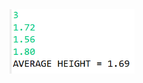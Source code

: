 <img src="https://github.com/hiranfb/array1-tipo-valor-primitivo/blob/main/readme.png" width="200" />
